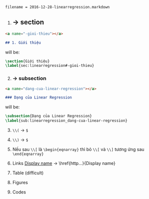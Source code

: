 `filename = 2016-12-28-linearregression.markdown`
1. ## -> section 
```markdown
<a name="-gioi-thieu"></a>

## 1. Giới thiệu
```

will be: 

```latex 
\section{Giới thiệu}
\label{sec:linearregression#-gioi-thieu}
```

2. ### -> subsection 
```markdown
<a name="dang-cua-linear-regression"></a>

### Dạng của Linear Regression 
```

will be: 

```latex
\subsection{Dạng của Linear Regression}
\label{sub:linearregression_dang-cua-linear-regression}
```

3. `\\(` -> `$` 
4. `\\)` -> `$` 

5. Nếu sau `\\[` là `\begin{eqnarray}` thì bỏ `\\[` và `\\]` tương ứng sau `\end{eqnarray}`

6. Links 
[Display name](http...) -> \href{http...}{Display name}

7. Table (difficult)

8. Figures 


9. Codes 

